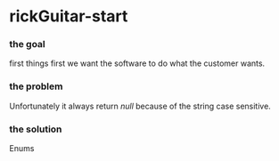 # rickGuitar-start

### the goal

first things first we want the software to do what the customer wants.

### the problem

 Unfortunately it always return *null* because of the string case sensitive.

### the solution

Enums